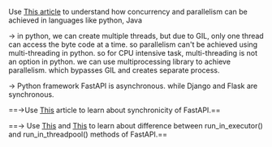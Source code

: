 
Use [This article](https://medium.com/pythons-gurus/understanding-concurrency-and-parallelism-in-python-a-comparative-guide-with-java-and-c-6167f3732b15) to understand how concurrency and parallelism can be achieved in languages like python, Java


-> in python, we can create multiple threads, but due to GIL, only one thread can access the byte code at a time. so parallelism can't be achieved using multi-threading in python.
so for CPU intensive task, multi-threading is not an option in python. we can use multiprocessing library to achieve parallelism. which bypasses GIL and creates separate process.

-> Python framework FastAPI is asynchronous. while Django and Flask are synchronous.

==->Use [This](https://stackoverflow.com/questions/71516140/fastapi-runs-api-calls-in-serial-instead-of-parallel-fashion) article to learn about synchronicity of FastAPI.==

==-> Use [This](https://stackoverflow.com/questions/77935269/performance-results-differ-between-run-in-threadpool-and-run-in-executor-in/77941425#77941425) and [This](https://sentry.io/answers/fastapi-difference-between-run-in-executor-and-run-in-threadpool/) to learn about difference between run_in_executor() and run_in_threadpool() methods of FastAPI.==